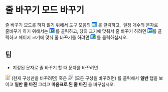 # 줄 바꾸기 모드 바꾸기

줄 바꾸기 모드를 하지 않기 위해서 도구 모음의
![No Wrap](../../images/wrapnone.png)
를 클릭하고,  일정 개수의 문자로 줄바꾸기 하기 위해서는
![Wrap by Characters](../../images/wrapbychar.png) 를 클릭하고,
창의 크기에 맞춰서 줄 바꾸기 하려면
![Wrap by Window](../../images/wrapbywindow.png)를 클릭하고
페이지 크기에 맞춰 줄 바꾸기를 하려면
![Wrap by Page](../../images/wrapbypage.png)
를 클릭하십시오.

## 팁

- 지정된 문자로 줄 바꾸기 할 때 문자를 바꾸려면

![Properties for Current Configuration](../../images/properties.png)
(현재 구성만을 바꾸려면) 혹은
![Properties for All Configuration](../../images/allproperties.png)
(모든 구성을 바꾸려면) 를 클릭해서
**일반** 탭을 보이고 **일반 줄 마진** 그리고 **따옴표로 된 줄 마진** 을 바꾸십시오.
